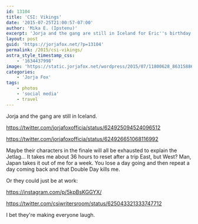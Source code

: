 ```yaml
---
id: 13104
title: 'CSI: Vikings'
date: '2015-07-25T21:00:57-07:00'
author: 'Mika E. (Ipstenu)'
excerpt: 'Jorja and the gang are still in Iceland for Eric''s birthday.'
layout: post
guid: 'https://jorjafox.net/?p=13104'
permalink: /2015/csi-vikings/
astra_style_timestamp_css:
    - '1634437998'
image: 'https://static.jorjafox.net/wordpress/2015/07/11800628_863158867067292_5897727925403027590_n.jpg'
categories:
    - 'Jorja Fox'
tags:
    - photos
    - 'social media'
    - travel
---
```


Jorja and the gang are still in Iceland.

https://twitter.com/jorjafoxofficia/status/624925094524096512

https://twitter.com/jorjafoxofficia/status/624926651068116992

Maybe their characters in the finale will all be exhausted to explain the Jetlag...  It takes me about 36 hours to reset after a trip East, but West? Man, Japan takes it out of me for a week. You lose a day going and then repeat a day coming back and that Double Day kills me.

Or they could just be at work:

https://instagram.com/p/5kpBsKGGYX/

https://twitter.com/csiwritersroom/status/625043321333747712

I bet they're making everyone laugh.